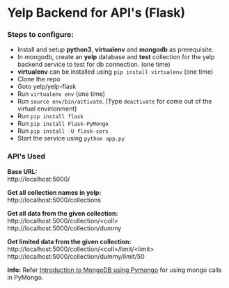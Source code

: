 # Yelp Backend for API's (Flask)

### Steps to configure:  
* Install and setup __python3__, __virtualenv__ and __mongodb__ as prerequisite.  
* In mongodb, create an __yelp__ database and __test__ collection for the yelp backend service to test for db connection. (one time)  
* __virtualenv__ can be installed using `pip install virtualenv` (one time)  
* Clone the repo  
* Goto yelp/yelp-flask  
* Run `virtualenv env` (one time)  
* Run `source env/bin/activate`. (Type `deactivate` for come out of the virtual envirionment)  
* Run `pip install flask`  
* Run `pip install Flask-PyMongo`
* Run `pip install -U flask-cors`
* Start the service using `python app.py`  


### API's Used  
__Base URL:__  
http://localhost:5000/  

__Get all collection names in yelp:__  
http://localhost:5000/collections  

__Get all data from the given collection:__  
http://localhost:5000/collection/<coll\>  
http://localhost:5000/collection/dummy  

__Get limited data from the given collection:__  
http://localhost:5000/collection/<coll\>/limit/\<limit\>  
http://localhost:5000/collection/dummy/limit/50  



__Info:__
Refer [Introduction to MongoDB using Pymongo](http://altons.github.io/python/2013/01/21/gentle-introduction-to-mongodb-using-pymongo/) for using mongo calls in PyMongo.
